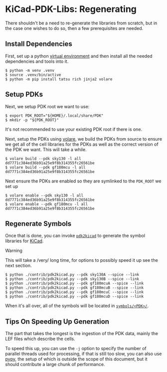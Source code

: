 # KiCad-PDK-Libs: Regenerating

There shouldn't be a need to re-generate the libraries from scratch, but in the case one wishes to do so, then a few prerequisites are needed.

## Install Dependencies

First, set up a python [virtual environment](https://docs.python.org/3/tutorial/venv.html) and then install all the needed dependencies and tools into it.

```
$ python -m venv .venv
$ source .venv/bin/active
$ python -m pip install tatsu rich jinja2 volare
```
## Setup PDKs

Next, we setup PDK root we want to use:

```
$ export PDK_ROOT="${HOME}/.local/share/PDK"
$ mkdir -p "${PDK_ROOT}"
```

It's not recommended to use your existing PDK root if there is one.

Next, setup the PDKs using [volare], we build the PDKs from source to ensure we get all of the cell libraries for the PDKs as well as the correct version of the PDK we want. This will take a while.

```
$ volare build --pdk sky130 -l all dd7771c384ed36b91a25e9f8b314355fc26561be
$ volare build --pdk gf180mcu -l all dd7771c384ed36b91a25e9f8b314355fc26561be

```

Next ensure the PDKs are enabled so they are symlinked to the `PDK_ROOT` we set up

```
$ volare enable --pdk sky130 -l all dd7771c384ed36b91a25e9f8b314355fc26561be
$ volare enable --pdk gf180mcu -l all dd7771c384ed36b91a25e9f8b314355fc26561be
```

## Regenerate Symbols

Once that is done, you can invoke [`pdk2kicad`](./contrib/pdk2kicad.py) to generate the symbol libraries for [KiCad].

> [!WARNING]
> This will take a /very/ long time, for options to possibly speed  it up see the next section.

```
$ python ./contrib/pdk2kicad.py --pdk sky130A --spice --link
$ python ./contrib/pdk2kicad.py --pdk sky130B --spice --link
$ python ./contrib/pdk2kicad.py --pdk gf180mcuA --spice --link
$ python ./contrib/pdk2kicad.py --pdk gf180mcuB --spice --link
$ python ./contrib/pdk2kicad.py --pdk gf180mcuC --spice --link
$ python ./contrib/pdk2kicad.py --pdk gf180mcuD --spice --link
```

When it's all over, all of the symbols will be located in [`symbols/<PDK>/`](./symbols/).

## Tips On Speeding Up Generation

The part that takes the longest is the ingestion of the PDK data, mainly the LEF files which describe the cells.

To speed this up, you can use the `-j` option to specify the number of parallel threads used for processing, if that is still too slow, you can also use [pypy], the setup of which is outside the scope of this document, but it should contribute a large chunk of performance.


[KiCad]: https://www.kicad.org/
[sky130]: https://skywater-pdk.readthedocs.io/en/main/
[gf180mcu]: https://gf180mcu-pdk.readthedocs.io/en/latest/
[open_pdk]: https://github.com/RTimothyEdwards/open_pdks
[volare]: https://github.com/efabless/volare
[pypy]: https://www.pypy.org/
